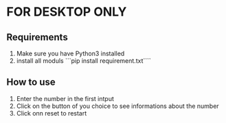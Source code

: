 # FOR DESKTOP ONLY

## Requirements
1. Make sure you have Python3 installed
2. install all moduls ```pip install requirement.txt````

## How to use
1. Enter the number in the first intput
2. Click on the button of you choice to see informations about the number
3. Click onn reset to restart